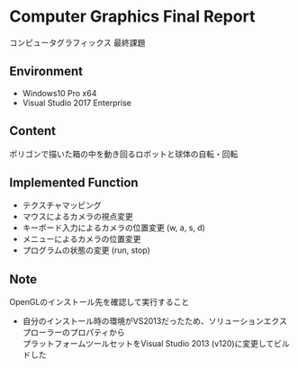 # Computer Graphics Final Report
コンピュータグラフィックス 最終課題

## Environment
- Windows10 Pro x64
- Visual Studio 2017 Enterprise

## Content
ポリゴンで描いた箱の中を動き回るロボットと球体の自転・回転

## Implemented Function
- テクスチャマッピング
- マウスによるカメラの視点変更
- キーボード入力によるカメラの位置変更 (w, a, s, d)
- メニューによるカメラの位置変更
- プログラムの状態の変更 (run, stop)

## Note
OpenGLのインストール先を確認して実行すること
- 自分のインストール時の環境がVS2013だったため、ソリューションエクスプローラーのプロパティから  
プラットフォームツールセットをVisual Studio 2013 (v120)に変更してビルドした